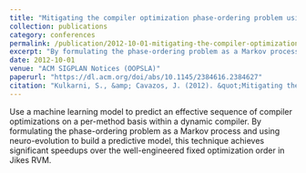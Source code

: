 ```yaml
---
title: "Mitigating the compiler optimization phase-ordering problem using machine learning"
collection: publications
category: conferences
permalink: /publication/2012-10-01-mitigating-the-compiler-optimization
excerpt: "By formulating the phase-ordering problem as a Markov process and using neuro-evolution to build a predictive model, this technique achieves significant speedups over the well-engineered fixed optimization order in Jikes RVM."
date: 2012-10-01
venue: "ACM SIGPLAN Notices (OOPSLA)"
paperurl: "https://dl.acm.org/doi/abs/10.1145/2384616.2384627"
citation: "Kulkarni, S., &amp; Cavazos, J. (2012). &quot;Mitigating the compiler optimization phase-ordering problem using machine learning.&quot; <i>ACM SIGPLAN Notices</i>, 47(10), 147-162."
---
```


Use a machine learning model to predict an effective sequence of compiler optimizations on a per-method basis within a dynamic compiler. By formulating the phase-ordering problem as a Markov process and using neuro-evolution to build a predictive model, this technique achieves significant speedups over the well-engineered fixed optimization order in Jikes RVM.
